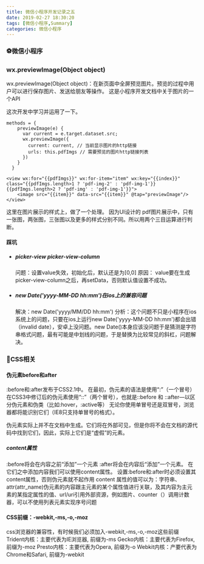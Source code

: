 ```yaml
---
title: 微信小程序开发记录之五
date: 2019-02-27 18:30:20
tags: [微信小程序,Summary]
categories: 微信小程序
---
```

### ⚽️微信小程序
### wx.previewImage(Object object)
wx.previewImage(Object object)：在新页面中全屏预览图片。预览的过程中用户可以进行保存图片、发送给朋友等操作。
这是小程序开发文档中关于图片的一个API
<!--   MORE  -->
这次开发中学习并运用了一下。
```shell
methods = {
    previewImage(e) {
      var current = e.target.dataset.src;
      wx.previewImage({
        current: current, // 当前显示图片的http链接
        urls: this.pdfImgs // 需要预览的图片http链接列表
      })
    }
  }
```
```shell
<view wx:for="{{pdfImgs}}" wx:for-item="item" wx:key="{{index}}" class="{{pdfImgs.length>1 ? 'pdf-img-2' : 'pdf-img-1'}} {{pdfImgs.length>2 ? 'pdf-img' : 'pdf-img-1'}}">
    <image src="{{item}}" data-src="{{item}}" @tap="previewImage"/>
</view>
```
这里在图片展示的样式上，做了一个处理。
因为UI设计的 pdf图片展示中，只有一张图，两张图，三张图以及更多的样式分别不同。所以用两个三目运算进行判断。

#### 踩坑
- ##### picker-view picker-view-column
  问题：设置value失效，初始化后，默认还是为[0,0]
  原因： value要在生成picker-view-column之后，再setData，否则默认值设置不成功。
- ##### new Date('yyyy-MM-DD hh:mm')在ios上的兼容问题
  解决：new Date('yyyy/MM/DD hh:mm')
  分析：这个问题不只是小程序在ios系统上的问题，只要在ios上运行new Date('yyyy-MM-DD hh:mm')都会出错（invalid date），安卓上没问题。new Date()本身应该没问题于是猜测是字符串格式问题，最有可能是中划线的问题，于是替换为比较常见的斜杠，问题解决。

### 🏐️CSS相关
#### 伪元素before和after
:before和:after发布于CSS2.1中。
在最初，伪元素的语法是使用“:”（一个冒号）
在CSS3中修订后的伪元素使用“::”（两个冒号），也就是::before 和 ::after—以区分伪元素和伪类（比如:hover，:active等）
无论你使用单冒号还是双冒号，浏览器都将能识别它们（IE8只支持单冒号的格式）。

伪元素实际上并不在文档中生成。它们将在外部可见，但是你将不会在文档的源代码中找到它们，因此，实际上它们是“虚假”的元素。

##### content属性
:before将会在内容之前“添加”一个元素
:after将会在内容后“添加”一个元素。
在它们之中添加内容我们可以使用content属性。
设置:before和:after时必须设置其content属性，否则伪元素就不起作用
content 属性的值可以为：字符串、attr(attr_name)伪元素的内容跟主元素的某个属性值进行关联，及其内容为主元素的某指定属性的值、url/uri引用外部资源，例如图片、counter（）调用计数器，可以不使用列表元素实现序号问题

#### CSS前缀：-webkit,-ms,-o,-moz
css浏览器的兼容性，有时候我们必须加入-webkit,-ms,-o,-moz这些前缀
Trident内核：主要代表为IE浏览器, 前缀为-ms
Gecko内核：主要代表为Firefox, 前缀为-moz
Presto内核：主要代表为Opera, 前缀为-o
Webkit内核：产要代表为Chrome和Safari, 前缀为-webkit
